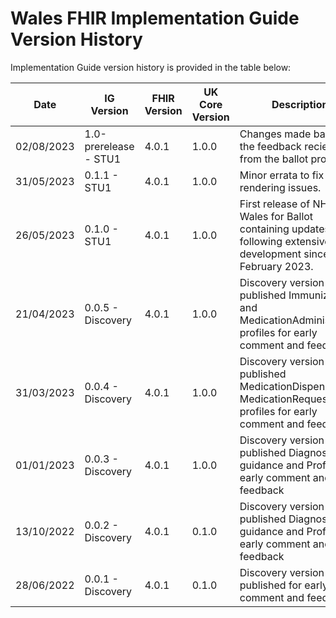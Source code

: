 # Wales FHIR Implementation Guide Version History

Implementation Guide version history is provided in the table below:

|Date|IG Version|FHIR Version|UK Core Version|Description|Guide|Package|
|-|-|-|-|-|-|-|
|02/08/2023|1.0-prerelease - STU1|4.0.1|1.0.0|Changes made based on the feedback recieved from the ballot process|[Home Page](https://simplifier.net/guide/fhir-standards-wales-implementation-guide?version=1.0-prerelease)|[fhir.r4.wales 1.0-prerelease](https://simplifier.net/packages/fhir.r4.wales.STU1/1.0-prerelease)|
|31/05/2023|0.1.1 - STU1|4.0.1|1.0.0|Minor errata to fix asset rendering issues.|[Home Page](https://simplifier.net/guide/fhir-standards-wales-implementation-guide?version=0.1.1-ballot)|[fhir.r4.wales 0.1.1-ballot](https://simplifier.net/packages/fhir.r4.wales.STU1/0.1.1-ballot)|
|26/05/2023|0.1.0 - STU1|4.0.1|1.0.0|First release of NHS Wales for Ballot containing updates following extensive development since February 2023.|Unreleased|Unlisted|
|21/04/2023|0.0.5 - Discovery|4.0.1|1.0.0|Discovery version - published Immunization and MedicationAdministration profiles for early comment and feedback|[Home Page](https://simplifier.net/guide/fhir-standards-wales-implementation-guide?version=0.0.5-discovery)|[fhir.r4.wales 0.0.5-discovery](https://simplifier.net/packages/fhir.r4.wales.discovery/0.0.5)|
|31/03/2023|0.0.4 - Discovery|4.0.1|1.0.0|Discovery version - published MedicationDispense and MedicationRequest profiles for early comment and feedback|[Home Page](https://simplifier.net/guide/fhir-standards-wales-implementation-guide?version=0.0.4-discovery)|[fhir.r4.wales 0.0.4-discovery](https://simplifier.net/packages/fhir.r4.wales.discovery/0.0.4)|
|01/01/2023|0.0.3 - Discovery|4.0.1|1.0.0|Discovery version - published Diagnostics guidance and Profiles for early comment and feedback|[Home Page](https://simplifier.net/guide/fhir-standards-wales-implementation-guide?version=0.0.3-discovery)|[fhir.r4.wales 0.0.3-discovery](https://simplifier.net/packages/fhir.r4.wales.discovery/0.0.3)|
|13/10/2022|0.0.2 - Discovery|4.0.1|0.1.0|Discovery version - published Diagnostics guidance and Profiles for early comment and feedback|[Home Page](https://simplifier.net/guide/fhir-standards-wales-implementation-guide?version=0.0.2-discovery)|[fhir.r4.wales 0.0.2-discovery](https://simplifier.net/packages/fhir.r4.wales.discovery/0.0.2)|
|28/06/2022|0.0.1 - Discovery|4.0.1|0.1.0|Discovery version - published for early comment and feedback|[Home Page](https://simplifier.net/guide/fhir-standards-wales-implementation-guide?version=0.0.1-discovery)|[fhir.r4.wales 0.0.1-discovery](https://simplifier.net/packages/fhir.r4.wales.discovery/0.0.1)|

